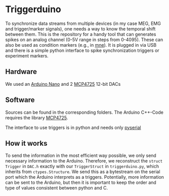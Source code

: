 # Triggerduino
To synchronize data streams from multiple devices (in my case MEG, EMG and trigger/marker signals), one needs a way to know the temporal shift between them. This is the repository for a handy tool that can generates spikes on an analog channel (0-5V range in steps from 0-4095). These can also be used as condition markers (e.g., in [mne](https://mne.tools/stable/index.html)). It is plugged in via USB and there is a simple python interface to spike synchronization triggers or experiment markers.

## Hardware
We used an [Arduino Nano](https://www.arduino.cc/en/pmwiki.php?n=Main/ArduinoBoardNano) and 2 [MCP4725](https://www.sparkfun.com/products/12918) 12-bit DACs

## Software
Sources can be found in the corresponding folders. The Arduino C++-Code requires the library [MCP4725](https://github.com/RobTillaart/MCP4725).

The interface to use triggers is in python and needs only [pyserial](https://github.com/pyserial/pyserial)

## How it works
To send the information in the most efficient way possible, we only send necessary information to the Arduino. Therefore, we reconstruct the `struct Trigger` in `DAC.h` exactly with our `TriggerStruct` in `triggerduino.py`, which inherits from `ctypes.Structure`. We send this as a bytestream on the serial port which the Arduino interprets as a triggers. Potentially, more information can be sent to the Arduino, but then it is important to keep the order and type of values consistent between python and C.
